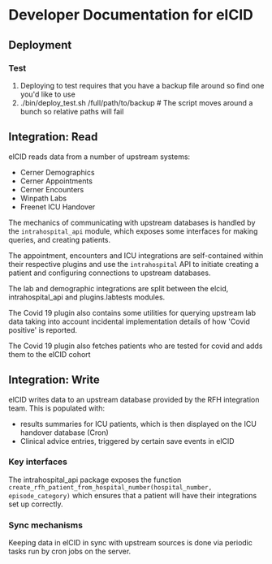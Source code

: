 # Developer Documentation for elCID

## Deployment

### Test

1. Deploying to test requires that you have a backup file around so find one you'd like to use
2. ./bin/deploy_test.sh /full/path/to/backup # The script moves around a bunch so relative paths will fail


## Integration: Read

elCID reads data from a number of upstream systems:

* Cerner Demographics
* Cerner Appointments
* Cerner Encounters
* Winpath Labs
* Freenet ICU Handover

The mechanics of communicating with upstream databases is handled by
the `intrahospital_api` module, which exposes some interfaces for making
queries, and creating patients.

The appointment, encounters and ICU integrations are self-contained within their
respective plugins and use the `intrahospital` API to initiate creating
a patient and configuring connections to upstream databases.

The lab and demographic integrations are split between the elcid,
intrahospital_api and plugins.labtests modules.

The Covid 19 plugin also contains some utilities for querying upstream lab
data taking into account incidental implementation details of how 'Covid positive'
is reported.

The Covid 19 plugin also fetches patients who are tested for covid and adds them
to the elCID cohort

## Integration: Write

elCID writes data to an upstream database provided by the RFH integration team.
This is populated with:
- results summaries for ICU patients, which is then displayed on the ICU handover database (Cron)
- Clinical advice entries, triggered by certain save events in elCID

### Key interfaces

The intrahospital_api package exposes the function
`create_rfh_patient_from_hospital_number(hospital_number, episode_category)`
which ensures that a patient will have their integrations set up correctly.

### Sync mechanisms

Keeping data in elCID in sync with upstream sources is done via periodic
tasks run by cron jobs on the server.
